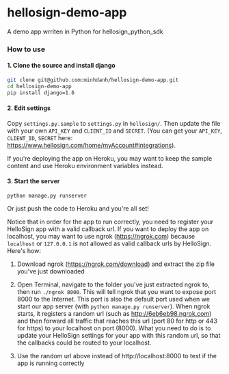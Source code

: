 hellosign-demo-app
==================

A demo app wrriten in Python for hellosign_python_sdk

### How to use

#### 1. Clone the source and install django

````bash
git clone git@github.com:minhdanh/hellosign-demo-app.git
cd hellosign-demo-app
pip install django=1.6
````

#### 2. Edit settings

Copy `settings.py.sample` to `settings.py` in `hellosign/`. Then update the file with your own `API_KEY` and `CLIENT_ID` and `SECRET`. (You can get your `API_KEY`, `CLIENT_ID`, `SECRET` here: https://www.hellosign.com/home/myAccount#integrations).

If you're deploying the app on Heroku, you may want to keep the sample content and use Heroku environment variables instead.


#### 3. Start the server

````
python manage.py runserver
````

Or just push the code to Heroku and you're all set!


Notice that in order for the app to run correctly, you need to register your HelloSign app with a valid callback url. If you want to deploy the app on localhost, you may want to use ngrok (https://ngrok.com) because `localhost` or `127.0.0.1` is not allowed as valid callback urls by HelloSign. Here's how:

1. Download ngrok (https://ngrok.com/download) and extract the zip file you've just downloaded

2. Open Terminal, navigate to the folder you've just extracted ngrok to, then run `./ngrok 8000`. This will tell ngrok that you want to expose port 8000 to the Internet. This port is also the default port used when we start our app server (with `python manage.py runserver`).
When ngrok starts, it registers a random url (such as http://6eb6eb98.ngrok.com) and then forward all traffic that reaches this url (port 80 for http or 443 for https) to your localhost on port (8000). What you need to do is to update your HelloSign settings for your app with this random url, so that the callbacks could be routed to your localhost.

3. Use the random url above instead of http://localhost:8000 to test if the app is running correctly
